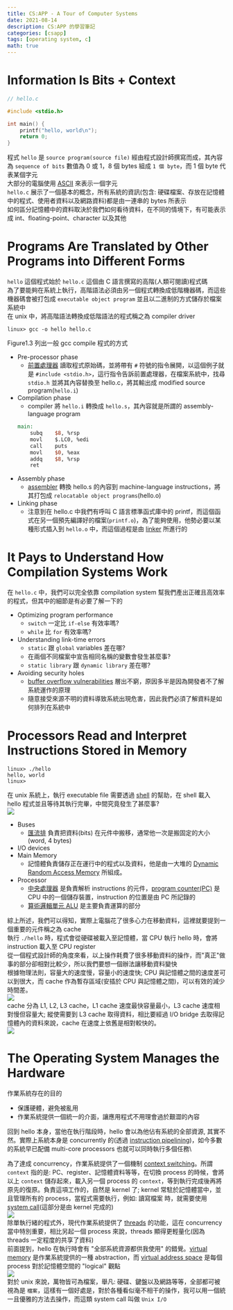 ```yaml
---
title: CS:APP - A Tour of Computer Systems
date: 2021-08-14
description: CS:APP 的學習筆記
categories: [csapp]
tags: [operating system, c]
math: true
---
```


# Information Is Bits + Context
```c
// hello.c

#include <stdio.h>

int main() {
    printf("hello, world\n");
    return 0;
}
```

程式 `hello` 是 `source program(source file)` 經由程式設計師撰寫而成，其內容為 `sequence of bits` 數值為 0 或 1，8 個 bytes 組成 `1 個 byte`，而 1 個 byte 代表某個字元\
大部分的電腦使用 [ASCII](https://zh.wikipedia.org/zh-tw/ASCII) 來表示一個字元\
`hello.c` 展示了一個基本的概念，所有系統的資訊(包含: 硬碟檔案、存放在記憶體中的程式、使用者資料以及網路資料)都是由一連串的 bytes 所表示\
如何區分記憶體中的資料取決於我們如何看待資料，在不同的情境下，有可能表示成 int、floating-point、character 以及其他

# Programs Are Translated by Other Programs into Different Forms
`hello` 這個程式始於 `hello.c` 這個由 C 語言撰寫的高階(人類可閱讀)程式碼\
為了要能夠在系統上執行，高階語法必須由另一個程式轉換成低階機器碼，而這些機器碼會被打包成 `executable object program` 並且以二進制的方式儲存於檔案系統中\
在 unix 中，將高階語法轉換成低階語法的程式稱之為 compiler driver

```shell
linux> gcc -o hello hello.c
```

<!-- ![](https://images2015.cnblogs.com/blog/993848/201702/993848-20170206141338916-1690576837.png) -->
Figure1.3 列出一般 gcc compile 程式的方式

- Pre-processor phase
  - [前置處理器](https://zh.wikipedia.org/wiki/%E9%A2%84%E5%A4%84%E7%90%86%E5%99%A8) 讀取程式原始碼，並將帶有 `#` 符號的指令展開，以這個例子就是 `#include <stdio.h>`，這行指令告訴前置處理器，在檔案系統中，找尋 `stdio.h` 並將其內容替換至 hello.c，將其輸出成 modified source program(`hello.i`)
- Compilation phase
  - compiler 將 `hello.i` 轉換成 `hello.s`，其內容就是所謂的 assembly-language program
  ```mips
  main:
      subq    $8, %rsp
      movl    $.LC0, %edi
      call    puts
      movl    $0, %eax
      addq    $8, %rsp
      ret
  ```
- Assembly phase
  - [assembler](https://zh.wikipedia.org/wiki/%E6%B1%87%E7%BC%96%E8%AF%AD%E8%A8%80) 轉換 hello.s 的內容到 machine-language instructions，將其打包成 `relocatable object programs`(hello.o)
- Linking phase
  - 注意到在 hello.c 中我們有呼叫 C 語言標準函式庫中的 printf，而這個函式在另一個預先編譯好的檔案(`printf.o`)，為了能夠使用，他勢必要以某種形式插入到 `hello.o` 中，而這個過程是由 [linker](<https://en.wikipedia.org/wiki/Linker_(computing)>) 所進行的

# It Pays to Understand How Compilation Systems Work
在 `hello.c` 中，我們可以完全依靠 compilation system 幫我們產出正確且高效率的程式，但其中的細節是有必要了解一下的

- Optimizing program performance
  - `switch` 一定比 `if-else` 有效率嗎?
  - `while` 比 `for` 有效率嗎?
- Understanding link-time errors
  - `static` 跟 `global` variables 差在哪?
  - 在兩個不同檔案中宣告相同名稱的變數會發生甚麼事?
  - `static library` 跟 `dynamic library` 差在哪?
- Avoiding security holes
  - [buffer overflow vulnerabilities](https://en.wikipedia.org/wiki/Buffer_overflow) 層出不窮，原因多半是因為開發者不了解系統運作的原理
  - 隨意接受來源不明的資料導致系統出現危害，因此我們必須了解資料是如何排列在系統中

# Processors Read and Interpret Instructions Stored in Memory
```shell
linux> ./hello
hello, world
linux>
```

在 unix 系統上，執行 executable file 需要透過 [shell](https://zh.wikipedia.org/wiki/%E5%A4%96%E5%A3%B3%E8%84%9A%E6%9C%AC) 的幫助，在 shell 載入 hello 程式並且等待其執行完畢，中間究竟發生了甚麼事?\
![](https://garinzhang-blog.oss-cn-beijing.aliyuncs.com/2020-08-07-CSAPP-1.14-network-is-another-io-device.png)

- Buses
  - [匯流排](https://zh.wikipedia.org/wiki/%E6%80%BB%E7%BA%BF) 負責把資料(bits) 在元件中搬移，通常他一次是搬固定的大小(word, 4 bytes)
- I/O devices
- Main Memory
  - 記憶體負責儲存正在運行中的程式以及資料，他是由一大堆的 [Dynamic Random Access Memory](https://zh.wikipedia.org/wiki/%E5%8A%A8%E6%80%81%E9%9A%8F%E6%9C%BA%E5%AD%98%E5%8F%96%E5%AD%98%E5%82%A8%E5%99%A8) 所組成。
- Processor
  - [中央處理器](https://zh.wikipedia.org/zh-tw/%E4%B8%AD%E5%A4%AE%E5%A4%84%E7%90%86%E5%99%A8) 是負責解析 instructions 的元件，[program counter(PC)](https://zh.wikipedia.org/wiki/%E7%A8%8B%E5%BC%8F%E8%A8%88%E6%95%B8%E5%99%A8) 是 CPU 中的一個儲存裝置，instruction 的位置是由 PC 所記錄的
  - [算術邏輯單元 ALU](https://zh.wikipedia.org/zh-tw/%E7%AE%97%E8%A1%93%E9%82%8F%E8%BC%AF%E5%96%AE%E5%85%83) 是主要負責運算的部分

綜上所述，我們可以得知，實際上電腦花了很多心力在移動資料，這裡就要提到一個重要的元件稱之為 cache\
執行 `./hello` 時，程式會從硬碟被載入至記憶體，當 CPU 執行 hello 時，會將 instruction 載入至 CPU register\
從一個程式設計師的角度來看，以上操作耗費了很多移動資料的操作，而"真正"做事的部分卻相對比較少，所以我們要想一個辦法讓移動資料變快\
根據物理法則，容量大的速度慢，容量小的速度快; CPU 與記憶體之間的速度差可以到很大，而 cache 作為暫存區域(安插於 CPU 與記憶體之間)，可以有效的減少時間差。\
![](https://images2015.cnblogs.com/blog/993848/201702/993848-20170206153525901-1670358800.png)\
cache 分為 L1, L2, L3 cache，L1 cache 速度最快容量最小，L3 cache 速度相對慢但容量大; 縱使需要到 L3 cache 取得資料，相比要經過 I/O bridge 去取得記憶體內的資料來說，cache 在速度上依舊是相對較快的。\
![](https://garinzhang-blog.oss-cn-beijing.aliyuncs.com/2020-08-04-CSAPP-example-of-memory-hierarchy.png)

# The Operating System Manages the Hardware
作業系統存在的目的

- 保護硬體，避免被亂用
- 作業系統提供一個統一的介面，讓應用程式不用理會過於艱澀的內容

回到 hello 本身，當他在執行階段時，hello 會以為他佔有系統的全部資源, 其實不然。實際上系統本身是 concurrently 的(透過 [instruction pipelining](https://en.wikipedia.org/wiki/Instruction_pipelining))，如今多數的系統早已配備 multi-core processors 也就可以同時執行多個任務\

為了達成 concurrency，作業系統提供了一個機制 [context switching](https://en.wikipedia.org/wiki/Context_switch)。所謂 `context` 指的是: PC、register、記憶體資料等等，在切換 process 的時候，會將以上 `context` 儲存起來，載入另一個 process 的 `context`，等到執行完成後再將原先的復原。負責這項工作的，自然是 kernel 了; kernel 常駐於記憶體當中，並且管理所有的 process，當程式需要執行，例如: 讀寫檔案 時，就需要使用 [system call](https://zh.wikipedia.org/zh-tw/%E7%B3%BB%E7%BB%9F%E8%B0%83%E7%94%A8)(這部分是由 kernel 完成的)\
![](https://garinzhang-blog.oss-cn-beijing.aliyuncs.com/2020-08-04-CSAPP-1.12-process-context-switching.png)\
除單執行緒的程式外，現代作業系統提供了 [threads](https://zh.wikipedia.org/wiki/%E7%BA%BF%E7%A8%8B) 的功能，這在 concurrency 當中特別重要，相比另起一個 process 來說，threads 顯得更輕量化(因為 threads 一定程度的共享了資料)\
前面提到，hello 在執行時會有 "全部系統資源都供我使用" 的錯覺。[virtual memory](https://zh.wikipedia.org/wiki/%E8%99%9A%E6%8B%9F%E5%86%85%E5%AD%98) 是作業系統提供的一種 abstraction，而 [virtual address space](https://en.wikipedia.org/wiki/Virtual_address_space) 是每個 process 對於記憶體空間的 "logical" 觀點\
![](https://garinzhang-blog.oss-cn-beijing.aliyuncs.com/2020-08-07-CSAPP-1-13-process-virtual-address-space.png)\
對於 unix 來說，萬物皆可為檔案，舉凡: 硬碟、鍵盤以及網路等等，全部都可被視為是 `檔案`，這樣有一個好處是，對於各種看似毫不相干的操作，我可以用一個統一且優雅的方法去操作，而這類 system call 叫做 `Unix I/O`
